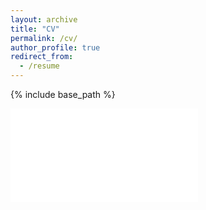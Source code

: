 ```yaml
---
layout: archive
title: "CV"
permalink: /cv/
author_profile: true
redirect_from:
  - /resume
---
```


{% include base_path %}

<embed src="/blog/files/Paper3.pdf" type="application/pdf">
